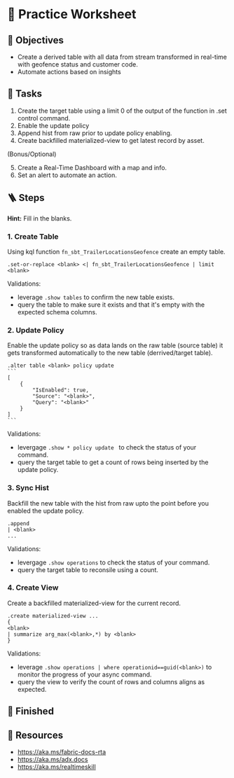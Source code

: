 # 🤿 Practice Worksheet 

## 🏅 Objectives
- Create a derived table with all data from stream transformed in real-time with geofence status and customer code.
- Automate actions based on insights

## 📃 Tasks
1. Create the target table using a limit 0 of the output of the function in .set control command. 
2. Enable the update policy
3. Append hist from raw prior to update policy enabling. 
4. Create backfilled materialized-view to get latest record by asset.

(Bonus/Optional)

5. Create a Real-Time Dashboard with a map and info.
6. Set an alert to automate an action.

## 🪜 Steps 

**Hint:** Fill in the blanks.

### 1. Create Table
Using kql function `fn_sbt_TrailerLocationsGeofence` create an empty table.
```kql
.set-or-replace <blank> <| fn_sbt_TrailerLocationsGeofence | limit <blank>
```

Validations:
- leverage `.show tables` to confirm the new table exists.
- query the table to make sure it exists and that it's empty with the expected schema columns.


### 2. Update Policy
Enable the update policy so as data lands on the raw table (source table) it gets transformed automatically to the new table (derrived/target table).
````kql
.alter table <blank> policy update
```
[
    {
        "IsEnabled": true,
        "Source": "<blank>",
        "Query": "<blank>"
    }
]
```
````

Validations:
- levergage `.show * policy update ` to check the status of your command.
- query the target table to get a count of rows being inserted by the update policy. 

### 3. Sync Hist
Backfill the new table with the hist from raw upto the point before you enabled the update policy.
```kql
.append
| <blank>
...
```

Validations:
- levergage `.show operations` to check the status of your command.
- query the target table to reconsile using a count. 

### 4. Create View
Create a backfilled materialized-view for the current record.
```kql
.create materialized-view ...
{
<blank>
| summarize arg_max(<blank>,*) by <blank>
}
```

Validations:
- leverage `.show operations | where operationid==guid(<blank>)` to monitor the progress of your async command.
- query the view to verify the count of rows and columns aligns as expected.
  

## 🏁 Finished
## 📖 Resources
- https://aka.ms/fabric-docs-rta
- https://aka.ms/adx.docs
- https://aka.ms/realtimeskill
